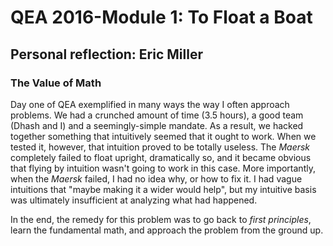 # QEA 2016-Module 1: To Float a Boat
## Personal reflection: Eric Miller



### The Value of Math

Day one of QEA exemplified in many ways the way I often approach problems. We had a crunched amount of time (3.5 hours), a good team (Dhash and I) and a seemingly-simple mandate. As a result, we hacked together something that intuitively seemed that it ought to work. When we tested it, however, that intuition proved to be totally useless. The *Maersk* completely failed to float upright, dramatically so, and it became obvious that flying by intuition wasn't going to work in this case. More importantly, when the *Maersk* failed, I had no idea why, or how to fix it. I had vague intuitions that "maybe making it a wider would help", but my intuitive basis was ultimately insufficient at analyzing what had happened.

In the end, the remedy for this problem was to go back to *first principles*, learn the fundamental math, and approach the problem from the ground up. 